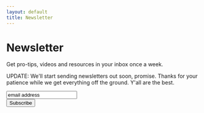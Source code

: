 ```yaml
---
layout: default
title: Newsletter
---
```

# Newsletter

Get pro-tips, videos and resources in your inbox once a week.

UPDATE: We'll start sending newsletters out soon, promise. Thanks for your patience while we get everything off the ground. Y'all are the best.

<!-- Begin MailChimp Signup Form -->
<div id="mc_embed_signup">
  <form action="https://arcay.us1.list-manage.com/subscribe/post?u=27378e44b1405e9f30e0f4d8d&amp;id=49c7db0e45" method="post" id="mc-embedded-subscribe-form" name="mc-embedded-subscribe-form" class="validate" target="_blank" novalidate>
    <div id="mc_embed_signup_scroll">
      <div class="mc-field-group">
        <input type="email" value="email address" name="EMAIL" class="required email" id="mce-EMAIL">
      </div>
      <div id="mce-responses" class="clear">
        <div class="response" id="mce-error-response" style="display:none"></div>
        <div class="response" id="mce-success-response" style="display:none"></div>
      </div>    <!-- real people should not fill this in and expect good things - do not remove this or risk form bot signups-->
      <div style="position: absolute; left: -5000px;" aria-hidden="true"><input type="text" name="b_27378e44b1405e9f30e0f4d8d_49c7db0e45" tabindex="-1" value=""></div>
      <div class="clear"><input type="submit" value="Subscribe" name="subscribe" id="mc-embedded-subscribe" class="button"></div>
    </div>
  </form>
</div>
<!--End mc_embed_signup-->
